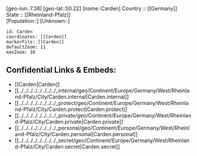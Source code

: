 ﻿---
location: [50.22,7.38] 
mapzoom: [7,12] 
mapmarker: city 
type: City
tags:
- geo/City


SpocWebEntityId: 29481
isDeleted: false
confidential: public

---
[geo-lon::7.38] 
[geo-lat::50.22] 
[name::Carden] 
Country :: [[Germany]]  
State :: [[Rheinland-Pfalz]]  
[Population::] 
[Unknown::] 


```leaflet
id: Carden
coordinates: [[Carden]] 
markerFile: [[Carden]] 
defaultZoom: 11 
maxZoom: 18
```


## Confidential Links & Embeds: 
- [[Carden|Carden]]  
- [[../../../../../../../../_internal/geo/Continent/Europe/Germany/West/Rheinland-Pfalz/City/Carden.internal|Carden.internal]] 
- [[../../../../../../../../_protect/geo/Continent/Europe/Germany/West/Rheinland-Pfalz/City/Carden.protect|Carden.protect]] 
- [[../../../../../../../../_private/geo/Continent/Europe/Germany/West/Rheinland-Pfalz/City/Carden.private|Carden.private]] 
- [[../../../../../../../../_personal/geo/Continent/Europe/Germany/West/Rheinland-Pfalz/City/Carden.personal|Carden.personal]] 
- [[../../../../../../../../_secret/geo/Continent/Europe/Germany/West/Rheinland-Pfalz/City/Carden.secret|Carden.secret]] 
